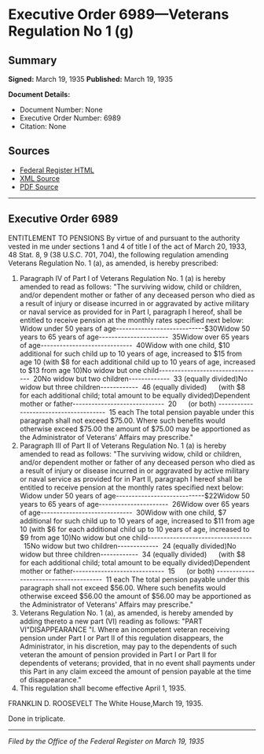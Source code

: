 # Executive Order 6989—Veterans Regulation No 1 (g)

## Summary

**Signed:** March 19, 1935
**Published:** March 19, 1935

**Document Details:**
- Document Number: None
- Executive Order Number: 6989
- Citation: None

## Sources
- [Federal Register HTML](https://www.presidency.ucsb.edu/documents/executive-order-6989-veterans-regulation-no-1-g)
- [XML Source](None)
- [PDF Source](None)

---

## Executive Order 6989

ENTITLEMENT TO PENSIONS
By virtue of and pursuant to the authority vested in me under sections 1 and 4 of title I of the act of March 20, 1933, 48 Stat. 8, 9 (38 U.S.C. 701, 704), the following regulation amending Veterans Regulation No. 1 (a), as amended, is hereby prescribed:
1. Paragraph IV of Part I of Veterans Regulation No. 1 (a) is hereby amended to read as follows:
"The surviving widow, child or children, and/or dependent mother or father of any deceased person who died as a result of injury or disease incurred in or aggravated by active military or naval service as provided for in Part I, paragraph I hereof, shall be entitled to receive pension at the monthly rates specified next below:
Widow under 50 years of age----------------------------$30Widow 50 years to 65 years of age----------------------  35Widow over 65 years of age-----------------------------  40Widow with one child, $10 additional for such child up to 10 years of age, increased to $15 from age 10 (with $8 for each additional child up to 10 years of age, increased to $13 from age 10)No widow but one child---------------------------------  20No widow but two children-------------  33 (equally divided)No widow but three children------------  46 (equally divided)      (with $8 for each additional child; total amount to be equally divided)Dependent mother or father-----------------------------  20      (or both) --------------------------------------  15 each
The total pension payable under this paragraph shall not exceed $75.00. Where such benefits would otherwise exceed $75.00 the amount of $75.00 may be apportioned as the Administrator of Veterans' Affairs may prescribe."
2. Paragraph III of Part II of Veterans Regulation No. 1 (a) is hereby amended to read as follows:
"The surviving widow, child or children, and/or dependent mother or father of any deceased person who died as a result of injury or disease incurred in or aggravated by active military or naval service as provided for in Part II, paragraph I hereof shall be entitled to receive pension at the monthly rates specified next below:
Widow under 50 years of age----------------------------$22Widow 50 years to 65 years of age----------------------  26Widow over 65 years of age-----------------------------  30Widow with one child, $7 additional for such child up to 10 years of age, increased to $11 from age 10 (with $6 for each additional child up to 10 years of age, increased to $9 from age 10)No widow but one child---------------------------------  15No widow but two children-------------  24 (equally divided)No widow but three children------------  34 (equally divided)      (with $8 for each additional child; total amount to be equally divided)Dependent mother or father-----------------------------  15      (or both) --------------------------------------  11 each
The total pension payable under this paragraph shall not exceed $56.00. Where such benefits would otherwise exceed $56.00 the amount of $56.00 may be apportioned as the Administrator of Veterans' Affairs may prescribe."
3. Veterans Regulation No. 1 (a), as amended, is hereby amended by adding thereto a new part (VI) reading as follows:
"PART VI"DISAPPEARANCE
"I. Where an incompetent veteran receiving pension under Part I or Part II of this regulation disappears, the Administrator, in his discretion, may pay to the dependents of such veteran the amount of pension provided in Part I or Part II for dependents of veterans; provided, that in no event shall payments under this Part in any claim exceed the amount of pension payable at the time of disappearance."
4. This regulation shall become effective April 1, 1935.

FRANKLIN D. ROOSEVELT
The White House,March 19, 1935.

Done in triplicate.

---

*Filed by the Office of the Federal Register on March 19, 1935*

